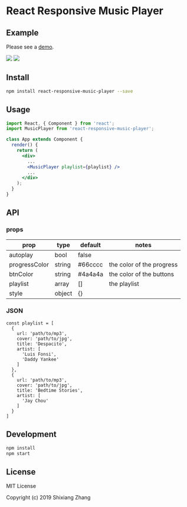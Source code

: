 # React Responsive Music Player

## Example

Please see a [demo](http://alickzhang.github.io/react-responsive-music-player/).

![](http://res.cloudinary.com/alick/image/upload/v1502761479/screenshot_mem5hg.png)
![](http://res.cloudinary.com/alick/image/upload/v1502763028/screenshot_uhqb7f.png)

## Install

```bash
npm install react-responsive-music-player --save
```

## Usage

```jsx
import React, { Component } from 'react';
import MusicPlayer from 'react-responsive-music-player';

class App extends Component {
  render() {
    return (
      <div>
        ...
        <MusicPlayer playlist={playlist} />
        ...
      </div>
    );
  }
}
```

## API

### props

| prop          | type   | default | notes                     |
| ------------- | ------ | ------- | ------------------------- |
| autoplay      | bool   | false   |
| progressColor | string | #66cccc | the color of the progress |
| btnColor      | string | #4a4a4a | the color of the buttons  |
| playlist      | array  | []      | the playlist              |
| style         | object | {}      |

### JSON

```
const playlist = [
  {
    url: 'path/to/mp3',
    cover: 'path/to/jpg',
    title: 'Despacito',
    artist: [
      'Luis Fonsi',
      'Daddy Yankee'
    ]
  },
  {
    url: 'path/to/mp3',
    cover: 'path/to/jpg',
    title: 'Bedtime Stories',
    artist: [
      'Jay Chou'
    ]
  }
]
```

## Development

```bash
npm install
npm start
```

## License

MIT License

Copyright (c) 2019 Shixiang Zhang
